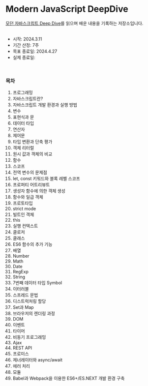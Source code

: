 # Modern JavaScript DeepDive

[모던 자바스크립트 Deep Dive](https://m.yes24.com/Goods/Detail/92742567)를 읽으며 배운 내용을 기록하는 저장소입니다.
<br />
<br />
- 시작: 2024.3.11
- 기간 산정: 7주
- 목표 종료일: 2024.4.27
- 실제 종료일: 

<br />

### 목차
1. 프로그래밍
2. 자바스크립트란?
3. 자바스크립트 개발 환경과 실행 방법
4. 변수
5. 표현식과 문
6. 데이터 타입
7. 연산자
8. 제어문
9. 타입 변환과 단축 평가
10. 객체 리터럴
11. 원시 값과 객체의 비교
12. 함수
13. 스코프
14. 전역 변수의 문제점
15. let, const 키워드와 블록 레벨 스코프
16. 프로퍼티 어트리뷰트
17. 생성자 함수에 의한 객체 생성
18. 함수와 일급 객체
19. 프로토타입
20. strict mode
21. 빌트인 객체
22. this
23. 실행 컨텍스트
24. 클로저
25. 클래스
26. ES6 함수의 추가 기능
27. 배열
28. Number
29. Math
30. Date
31. RegExp
32. String
33. 7번째 데이터 타입 Symbol
34. 이터러블
35. 스프레드 문법
36. 디스트럭처링 할당
37. Set과 Map
38. 브라우저의 렌더링 과정
39. DOM
40. 이벤트
41. 타이머
42. 비동기 프로그래밍
43. Ajax
44. REST API
45. 프로미스
46. 제너레이터와 async/await
47. 에러 처리
48. 모듈
49. Babel과 Webpack을 이용한 ES6+/ES.NEXT 개발 환경 구축
